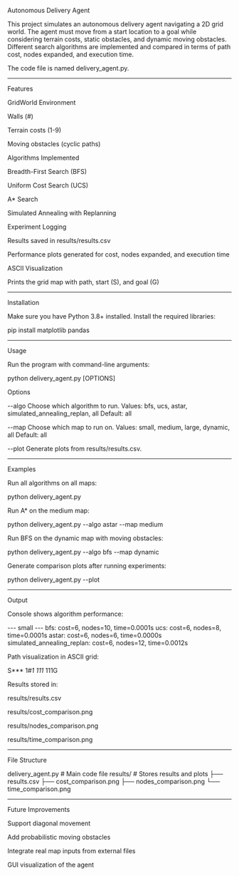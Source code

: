 Autonomous Delivery Agent

This project simulates an autonomous delivery agent navigating a 2D grid world. The agent must move from a start location to a goal while considering terrain costs, static obstacles, and dynamic moving obstacles. Different search algorithms are implemented and compared in terms of path cost, nodes expanded, and execution time.

The code file is named delivery_agent.py.


---

Features

GridWorld Environment

Walls (#)

Terrain costs (1-9)

Moving obstacles (cyclic paths)


Algorithms Implemented

Breadth-First Search (BFS)

Uniform Cost Search (UCS)

A* Search

Simulated Annealing with Replanning


Experiment Logging

Results saved in results/results.csv

Performance plots generated for cost, nodes expanded, and execution time


ASCII Visualization

Prints the grid map with path, start (S), and goal (G)




---

Installation

Make sure you have Python 3.8+ installed.
Install the required libraries:

pip install matplotlib pandas


---

Usage

Run the program with command-line arguments:

python delivery_agent.py [OPTIONS]

Options

--algo
Choose which algorithm to run.
Values: bfs, ucs, astar, simulated_annealing_replan, all
Default: all

--map
Choose which map to run on.
Values: small, medium, large, dynamic, all
Default: all

--plot
Generate plots from results/results.csv.



---

Examples

Run all algorithms on all maps:

python delivery_agent.py

Run A* on the medium map:

python delivery_agent.py --algo astar --map medium

Run BFS on the dynamic map with moving obstacles:

python delivery_agent.py --algo bfs --map dynamic

Generate comparison plots after running experiments:

python delivery_agent.py --plot


---

Output

Console shows algorithm performance:

--- small ---
bfs: cost=6, nodes=10, time=0.0001s
ucs: cost=6, nodes=8, time=0.0001s
astar: cost=6, nodes=6, time=0.0000s
simulated_annealing_replan: cost=6, nodes=12, time=0.0012s

Path visualization in ASCII grid:

S***
1#*1
111*
111G

Results stored in:

results/results.csv

results/cost_comparison.png

results/nodes_comparison.png

results/time_comparison.png




---

File Structure

delivery_agent.py    # Main code file
results/             # Stores results and plots
  ├── results.csv
  ├── cost_comparison.png
  ├── nodes_comparison.png
  └── time_comparison.png


---

Future Improvements

Support diagonal movement

Add probabilistic moving obstacles

Integrate real map inputs from external files

GUI visualization of the agent
